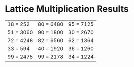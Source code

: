 # Lattice Multiplication Results

|   |   |   |
|---|---|---|
| 18 = 252 | 80 = 6480 | 95 = 7125 |
| 51 = 3060 | 90 = 1800 | 30 = 2670 |
| 72 = 4248 | 82 = 6560 | 62 = 1364 |
| 33 = 594 | 40 = 1920 | 36 = 1260 |
| 99 = 2475 | 99 = 2178 | 34 = 1224 |
